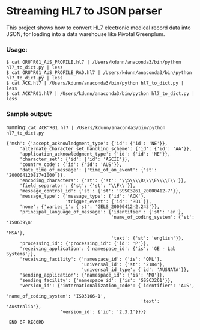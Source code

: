 # Streaming HL7 to JSON parser

This project shows how to convert HL7 electronic medical record data into JSON, for loading into a data warehouse like Pivotal Greenplum.


### Usage:

    $ cat ORU^R01_AUS_PROFILE.hl7 | /Users/kdunn/anaconda3/bin/python hl7_to_dict.py | less
    $ cat ORU^R01_AUS_PROFILE_RAD.hl7 | /Users/kdunn/anaconda3/bin/python hl7_to_dict.py | less
    $ cat ACK.hl7 | /Users/kdunn/anaconda3/bin/python hl7_to_dict.py | less
    $ cat ACK^R01.hl7 | /Users/kdunn/anaconda3/bin/python hl7_to_dict.py | less


### Sample output:

running: `cat ACK^R01.hl7 | /Users/kdunn/anaconda3/bin/python hl7_to_dict.py`

    {'msh': {'accept_acknowledgment_type': {'id': {'id': 'NE'}},
         'alternate_character_set_handling_scheme': {'id': {'id': 'AA'}},
         'application_acknowledgment_type': {'id': {'id': 'NE'}},
         'character_set': {'id': {'id': 'ASCII'}},
         'country_code': {'id': {'id': 'AUS'}},
         'date_time_of_message': {'time_of_an_event': {'st': '200004120817+1000'}},
         'encoding_characters': {'st': {'st': '\\S\\\\R\\\\E\\\\T\\'}},
         'field_separator': {'st': {'st': '\\F\\'}},
         'message_control_id': {'st': {'st': 'SSSC3261_20000412-7'}},
         'message_type': {'message_type': {'id': 'ACK'},
                          'trigger_event': {'id': 'R01'}},
         'none': {'varies_1': {'st': 'GELS_20000412-2.243'}},
         'principal_language_of_message': {'identifier': {'st': 'en'},
                                           'name_of_coding_system': {'st': 'ISO639\n'
                                                                           'MSA'},
                                           'text': {'st': 'english'}},
         'processing_id': {'processing_id': {'id': 'P'}},
         'receiving_application': {'namespace_id': {'is': 'GE - Lab Systems'}},
         'receiving_facility': {'namespace_id': {'is': 'QML'},
                                'universal_id': {'st': '2184'},
                                'universal_id_type': {'id': 'AUSNATA'}},
         'sending_application': {'namespace_id': {'is': 'MO'}},
         'sending_facility': {'namespace_id': {'is': 'SSSC3261'}},
         'version_id': {'internationalization_code': {'identifier': 'AUS',
                                                      'name_of_coding_system': 'ISO3166-1',
                                                      'text': 'Australia'},
                        'version_id': {'id': '2.3.1'}}}}

     END OF RECORD


